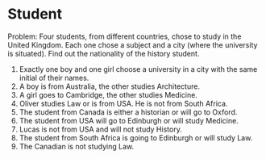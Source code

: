 # Student

Problem: Four students, from different countries, chose to study in the United Kingdom. Each one chose a subject and a city (where the university is situated). Find out the nationality of the history student.

1. Exactly one boy and one girl choose a university in a city with the same initial of their names.
2. A boy is from Australia, the other studies Architecture.
3. A girl goes to Cambridge, the other studies Medicine.
4. Oliver studies Law or is from USA. He is not from South Africa.
5. The student from Canada is either a historian or will go to Oxford.
6. The student from USA will go to Edinburgh or will study Medicine.
7. Lucas is not from USA and will not study History.
8. The student from South Africa is going to Edinburgh or will study Law.
9. The Canadian is not studying Law.
